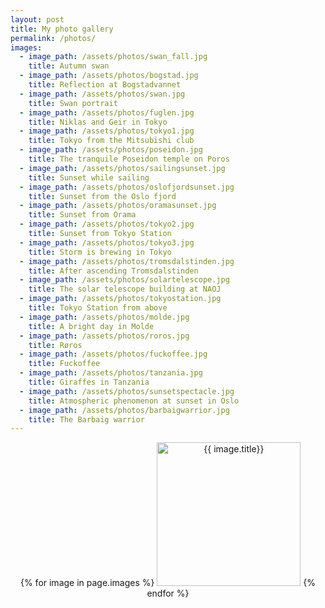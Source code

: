 ```yaml
---
layout: post
title: My photo gallery
permalink: /photos/
images:
  - image_path: /assets/photos/swan_fall.jpg
    title: Autumn swan
  - image_path: /assets/photos/bogstad.jpg
    title: Reflection at Bogstadvannet
  - image_path: /assets/photos/swan.jpg
    title: Swan portrait
  - image_path: /assets/photos/fuglen.jpg
    title: Niklas and Geir in Tokyo
  - image_path: /assets/photos/tokyo1.jpg
    title: Tokyo from the Mitsubishi club
  - image_path: /assets/photos/poseidon.jpg
    title: The tranquile Poseidon temple on Poros
  - image_path: /assets/photos/sailingsunset.jpg
    title: Sunset while sailing
  - image_path: /assets/photos/oslofjordsunset.jpg
    title: Sunset from the Oslo fjord
  - image_path: /assets/photos/oramasunset.jpg
    title: Sunset from Orama
  - image_path: /assets/photos/tokyo2.jpg
    title: Sunset from Tokyo Station
  - image_path: /assets/photos/tokyo3.jpg
    title: Storm is brewing in Tokyo
  - image_path: /assets/photos/tromsdalstinden.jpg
    title: After ascending Tromsdalstinden
  - image_path: /assets/photos/solartelescope.jpg
    title: The solar telescope building at NAOJ
  - image_path: /assets/photos/tokyostation.jpg
    title: Tokyo Station from above
  - image_path: /assets/photos/molde.jpg
    title: A bright day in Molde
  - image_path: /assets/photos/roros.jpg
    title: Røros
  - image_path: /assets/photos/fuckoffee.jpg
    title: Fuckoffee
  - image_path: /assets/photos/tanzania.jpg
    title: Giraffes in Tanzania
  - image_path: /assets/photos/sunsetspectacle.jpg
    title: Atmospheric phenomenon at sunset in Oslo
  - image_path: /assets/photos/barbaigwarrior.jpg
    title: The Barbaig warrior
---
```

<p align="center">
{% for image in page.images %}
<a href="{{ image.image_path }}" target="_blank"><img src="{{ image.image_path }}" alt="{{ image.title}}" width="230" /></a>
{% endfor %}
</p>
